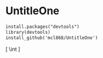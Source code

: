 # UntitleOne

```markdown
install.packages("devtools")
library(devtools)
install_github('mcl868/UntitleOne')
```

\[
\int
\]
